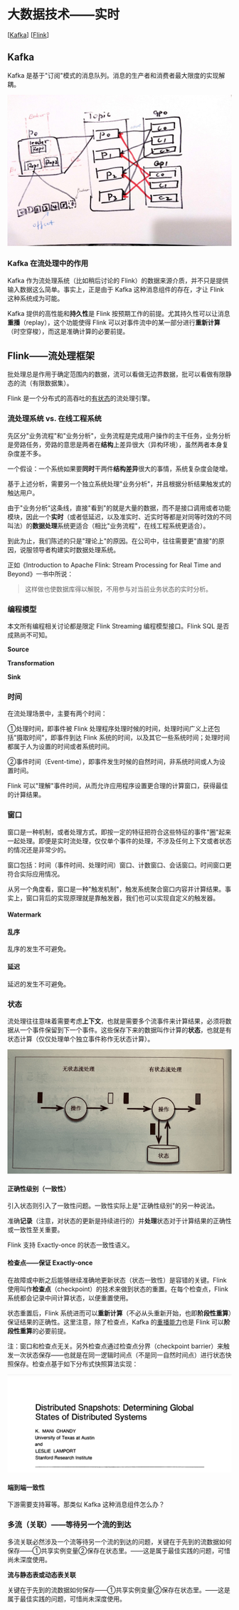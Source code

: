 # 大数据技术——实时

[[Kafka](TechItself-realtime.md#kafka)]
[[Flink](TechItself-realtime.md#flink)]

## Kafka

Kafka 是基于"订阅"模式的消息队列。消息的生产者和消费者最大限度的实现解耦。

![](realtime-messaging-kafka.jpg)

### Kafka 在流处理中的作用

Kafka 作为流处理系统（比如稍后讨论的 Flink）的数据来源介质，并不只是提供输入数据这么简单。事实上，正是由于 Kafka 这种消息组件的存在，才让 Flink 这种系统成为可能。

Kafka 提供的高性能和**持久性**是 Flink 按预期工作的前提。尤其持久性可以让消息**重播**（replay），这个功能使得 Flink 可以对事件流中的某一部分进行**重新计算**（时空穿梭），而这是准确计算的必要前提。

## Flink——流处理框架

批处理总是作用于确定范围内的数据，流可以看做无边界数据，批可以看做有限静态的流（有限数据集）。

Flink 是一个分布式的高吞吐的[有状态](TechItself-realtime.md#状态)的流处理引擎。

### 流处理系统 vs. 在线工程系统

先区分"业务流程"和"业务分析"，业务流程是完成用户操作的主干任务，业务分析是旁路任务，旁路的意思是两者在**结构**上差异很大（异构环境），虽然两者本身复杂度差不多。

一个假设：一个系统如果要**同时**干两件**结构差异**很大的事情，系统复杂度会陡增。

基于上述分析，需要另一个独立系统处理"业务分析"，并且根据分析结果触发式的触达用户。

由于"业务分析"这条线，直接"看到"的就是大量的数据，而不是接口调用或者功能模块，因此一个**实时**（或者低延迟，以及准实时、近实时等都是对同等时效的不同叫法）的**数据处理**系统更适合（相比"业务流程"，在线工程系统更适合）。

到此为止，我们陈述的只是"理论上"的原因。在公司中，往往需要更"直接"的原因，说服领导者构建实时数据处理系统。

正如《Introduction to Apache Flink: Stream Processing for Real Time and Beyond》一书中所说：

> 这样做也使数据库得以解脱，不用参与对当前业务状态的实时分析。

### 编程模型

本文所有编程相关讨论都是限定 Flink Streaming 编程模型接口。Flink SQL 是否成熟尚不可知。

**Source**

**Transformation**

**Sink**

### 时间

在流处理场景中，主要有两个时间：

①处理时间，即事件被 Flink 处理程序处理时候的时间，处理时间广义上还包括"摄取时间"，即事件到达 Flink 系统的时间，以及其它一些系统时间；处理时间都属于人为设置的时间或者系统时间。

②事件时间（Event-time），即事件发生时候的自然时间，非系统时间或人为设置时间。

Flink 可以"理解"事件时间，从而允许应用程序设置更合理的计算窗口，获得最佳的计算结果。

### 窗口

窗口是一种机制，或者处理方式，即按一定的特征把符合这些特征的事件"圈"起来一起处理。即便是实时流处理，仅仅单个事件的处理，不涉及任何上下文或者状态的情况还是非常少的。

窗口包括：时间（事件时间、处理时间）窗口、计数窗口、会话窗口。时间窗口更符合实际应用情况。

从另一个角度看，窗口是一种"触发机制"，触发系统聚合窗口内容并计算结果。事实上，窗口背后的实现原理就是靠触发器，我们也可以实现自定义的触发器。

#### Watermark

#### 乱序

乱序的发生不可避免。

#### 延迟

延迟的发生不可避免。

### 状态

流处理往往意味着需要考虑**上下文**，也就是需要多个流事件来计算结果，必须将数据从一个事件保留到下一个事件。这些保存下来的数据叫作计算的**状态**，也就是有状态计算（仅仅处理单个独立事件称作无状态计算）。

![](dw-flink-state-vs-nostate.jpg)

#### 正确性级别（一致性）

引入状态则引入了一致性问题。一致性实际上是"正确性级别"的另一种说法。

准确**记录**（注意，对状态的更新是持续进行的）并**处理**状态对于计算结果的正确性或一致性至关重要。

Flink 支持 Exactly-once 的状态一致性语义。

#### 检查点——保证 Exactly-once

在故障或中断之后能够继续准确地更新状态（状态一致性）是容错的关键。Flink 使用叫作**检查点**（checkpoint）的技术来做到状态的重置。在每个检查点，Flink 系统都会记录中间计算状态，以便重置使用。

状态重置后，Flink 系统进而可以**重新计算**（不必从头重新开始，也即**阶段性重算**）保证结果的正确性。这里注意，除了检查点，Kafka 的[重播能力](TechItself-realtime.md#Kafka-在流处理中的作用)也是 Flink 可以**阶段性重算**的必要前提。

注：窗口和检查点无关。另外检查点通过检查点分界（checkpoint barrier）来触发一次状态保存——也就是在同一逻辑时间点（不是同一自然时间点）进行状态快照保存。检查点基于如下分布式快照算法实现：

![](distributed-snapshots.png)

#### 端到端一致性

下游需要支持幂等。那类似 Kafka 这种消息组件怎么办？

### 多流（关联）——等待另一个流的到达

多流关联必然涉及一个流等待另一个流的到达的问题，关键在于先到的流数据如何保存——①共享实例变量②保存在状态里。——这是属于最佳实践的问题，可惜尚未深度使用。

**流与静态表或动态表关联**

关键在于先到的流数据如何保存——①共享实例变量②保存在状态里。——这是属于最佳实践的问题，可惜尚未深度使用。
